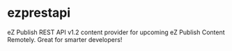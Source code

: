 # ezprestapi
eZ Publish REST API v1.2 content provider for upcoming eZ Publish Content Remotely. Great for smarter developers!
